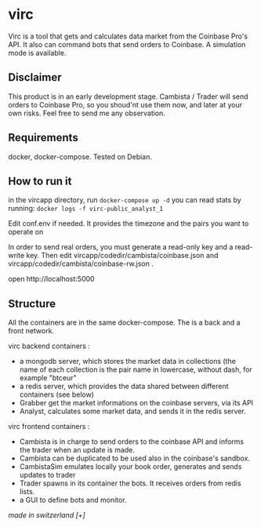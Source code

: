 # virc

Virc is a tool that gets and calculates data market from the Coinbase Pro's API. It also can command bots that send orders to Coinbase. A simulation mode is available.

## Disclaimer
This product is in an early development stage. Cambista / Trader will send orders to Coinbase Pro, so you shoud'nt use them now, and later at your own risks.
Feel free to send me any observation.

## Requirements
docker, docker-compose. Tested on Debian.

## How to run it
in the vircapp directory, run
`docker-compose up -d`
you can read stats by running:
`docker logs -f virc-public_analyst_1`

Edit conf.env if needed. It provides the timezone and the pairs you want to operate on

In order to send real orders, you must generate a read-only key and a read-write key. Then edit vircapp/codedir/cambista/coinbase.json and vircapp/codedir/cambista/coinbase-rw.json .

open http://localhost:5000

## Structure
All the containers are in the same docker-compose. The is a back and a front network.

virc backend containers : 
* a mongodb server, which stores the market data in collections (the name of each collection is the pair name in lowercase, without dash, for example "btceur"
* a redis server, which provides the data shared between different containers (see below)
* Grabber get the market informations on the coinbase servers, via its API
* Analyst, calculates some market data, and sends it in the redis server.

virc frontend containers :
* Cambista is in charge to send orders to the coinbase API and informs the trader when an update is made.
* Cambista can be duplicated to be used also in the coinbase's sandbox.
* CambistaSim emulates locally your book order, generates and sends updates to trader 
* Trader spawns in its container the bots. It receives orders from redis lists.
* a GUI to define bots and monitor.

_made in switzerland [+]_
